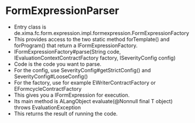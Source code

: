 # FormExpressionParser

- Entry class is de.xima.fc.form.expression.impl.formexpression.FormExpressionFactory
- This provides access to the two static method forTemplate() and forProgram() that return a IFormExpressionFactory.
- IFormExpressionFactory#parse(String code, IEvaluationContextContractFactory factory, ISeverityConfig config)
- Code is the code you want to parse.
- For the config, use SeverityConfig#getStrictConfig() and SeverityConfig#LooseConfig()
- For the factory, use for example EWriterContractFactory or EFormcycleContractFactory
- This gives you a IFormExpression for execution.
- Its main method is ALangObject evaluate(@Nonnull final T object) throws EvaluationException
- This returns the result of running the code.

